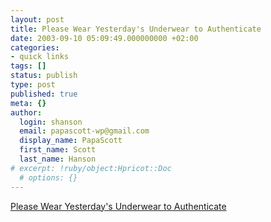 ```yaml
---
layout: post
title: Please Wear Yesterday's Underwear to Authenticate
date: 2003-09-10 05:09:49.000000000 +02:00
categories:
- quick links
tags: []
status: publish
type: post
published: true
meta: {}
author:
  login: shanson
  email: papascott-wp@gmail.com
  display_name: PapaScott
  first_name: Scott
  last_name: Hanson
# excerpt: !ruby/object:Hpricot::Doc
  # options: {}
---
```

<p><a title="If they're in the wash, you're out of luck" href="http://www.docuverse.com/blog/donpark/2003/09/09.html#a872">Please Wear Yesterday's Underwear to Authenticate</a></p>
